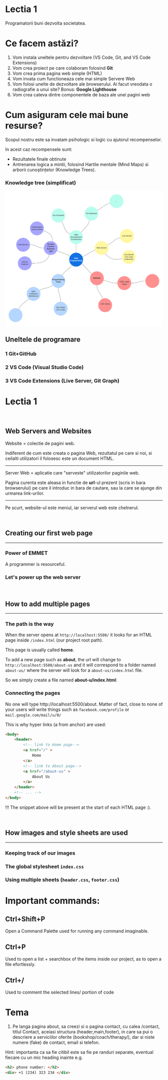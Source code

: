 # Lectia 1

<!-- Programatorii buni nu au timp pentru a reinventa roata. Cine are? -->

Programatorii buni dezvolta societatea.


# Ce facem astăzi?

1. Vom instala uneltele pentru dezvoltare (VS Code, Git, and VS Code Extensions)
2. Vom crea proiect pe care colaboram folosind **Git**
3. Vom crea prima pagina web simple (HTML)
4. Vom invata cum functioneaza cele mai simple Servere Web
5. Vom folosi unelte de dezvoltare ale browserului. Ai facut vreodata o radiografie a unui site? Bonus: **Google Lighthouse**
6. Vom crea cateva dintre componentele de baza ale unei pagini web

<!-- Insiruirea de mai sus ar putea fi simplificata  -->

# Cum asiguram cele mai bune resurse? <!-- asiguram=? -->

Scopul nostru este sa invatam psihologic si logic cu ajutorul recompenselor.

In acest caz recompensele sunt:
- Rezultatele finale obtinute
- Antrenarea logica a mintii, folosind Hartile mentale (Mind Maps) si  arborii cunoștințelor (Knowledge Trees). <!-- prea intortocheat; va fi clar cand avem un mindmap/knoledge tree bun ce sa scriu -->

### Knowledge tree (simplificat)

<!-- TODO it would be great to have an animation on the site (using svg) -->
<img src="./WebDev Getting Started Mindmap.png" />



## Uneltele de programare


### 1 Git+GitHub

### 2 VS Code (Visual Studio Code)

### 3 VS Code Extensions (Live Server, Git Graph)







# Lectia 1




<br />

## Web Servers and Websites


Website = colectie de pagini web. 

Indiferent de cum este creata o pagina Web, rezultatul pe care si noi, si ceilalti utilizatori il folosesc este un document HTML.


<hr/>


Server Web = aplicatie care "serveste" utilizatorilor paginile web. 

Pagina curenta este aleasa in functie de **url**-ul prezent (scris in bara browserului) pe care il introduc in bara de cautare, sau la care se ajunge din urmarea link-urilor.


<hr/>


Pe scurt, website-ul este meniul, iar serverul web este chelnerul.
<!-- Alte analogii mai inovative? -->








<br />

## Creating our first web page

<hr/>

### Power of **EMMET**

A programmer is resourceful.

### Let's power up the web server








<br />

## How to add multiple pages

<hr/>

### The path is the way

When the server opens at   `http://localhost:5500/`   it looks for an HTML page inside `/index.html` (our project root path).

This page is usually called **home**.

To add a new page such as **about**, the url will change to `http://localhost:5500/about-us`   and it will correspond to a folder named `about-us/`    where the server will look for a   `about-us/index.html` file.

So we simply create a file named **about-u/index.html**:
<!-- TODO add GIF: -->

### Connecting the pages

No one will type http://localhost:5500/about. Matter of fact, close to none of your users will write things such as   `facebook.com/profile` or `mail.google.com/mail/u/0/`

This is why hyper links (a from anchor) are used:

```html
<body>
    <header>
        <!-- link to Home page-->
        <a href="/" > 
            Home
        </a>
        <!-- link to About page-->
        <a href="/about-us" > 
            About Us
        </a>
    </header>
    <!-- ... -->
</body>
```

!!! The snippet above will be present at the start of each HTML page :).








<br />

## How images and style sheets are used

<hr />

### Keeping track of our images

### The global stylesheet `index.css`

### Using multiple sheets (`header.css`, `footer.css`)

# Important commands:

## Ctrl+Shift+P 
Open a Command Palette used for running any command imaginable.

## Ctrl+P 
Used to open a list + searchbox of the items inside our project, as to open a file efortlessly.

## Ctrl+/
Used to comment the selected lines/ portion of code

<!-- TODO de specificat regulile unei cai url safe: using =,? etc -->





# Tema

1. Pe langa pagina about, sa creezi si o pagina contact,
cu calea /contact, titlul Contact, aceiasi structura (header,main,footer), in care sa pui o descriere a serviciilor oferite (bookshop/coach/therapy/), dar si niste numere (fake) de contact, email si telefon.

Hint: importanta ca sa fie citibil este sa fie pe randuri separate, eventual fiecare cu un mic heading inainte e.g.    
```html
<h2> phone number: </h2> 
<div> +1 (234) 323 234 </div>
```


